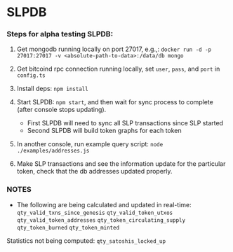 
# SLPDB

### Steps for alpha testing SLPDB: 

1) Get mongodb running locally on port 27017, e.g.,:
`docker run -d -p 27017:27017 -v <absolute-path-to-data>:/data/db mongo`

2) Get bitcoind rpc connection running locally, set `user`, `pass`, and `port` in `config.ts`

3) Install deps: `npm install`

4) Start SLPDB: `npm start`, and then wait for sync process to complete (after console stops updating).
    * First SLPDB will need to sync all SLP transactions since SLP started
    * Second SLPDB will build token graphs for each token

5) In another console, run example query script: `node ./examples/addresses.js`

6) Make SLP transactions and see the information update for the particular token, check that the db addresses updated properly.

### NOTES

* The following are being calculated and updated in real-time:
    `qty_valid_txns_since_genesis`
    `qty_valid_token_utxos`
    `qty_valid_token_addresses`
    `qty_token_circulating_supply`
    `qty_token_burned`
    `qty_token_minted`

Statistics not being computed:
    `qty_satoshis_locked_up`
